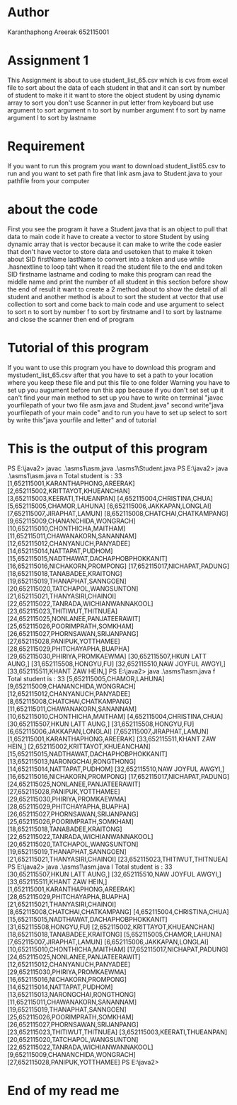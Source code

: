 # Author
Karanthaphong Areerak 652115001
# Assignment 1 
This Assignment is about to use student_list_65.csv which is cvs from excel file to sort about the data of each student in that and it can sort by number of student to make it it want to store the object student by using dynamic array to sort you don't use Scanner in put letter from keyboard but use argument to sort argument n to sort by number argument f to sort by name argument l to sort by lastname
# Requirement
If you want to run this program you want to download student_list65.csv to run and you want to set path fire that link asm.java to Student.java to your pathfile from your computer
# about the code 
First you see the program it have a Student.java that is an object to pull that data to main code it have to create a vector to store Student by using dynamic array  that is vector because it can make to write the code easier that don't have vector to store data and usetoken that to make it token about SID firstName lastName to convert into a token and use while .hasnextline to loop taht when it read the student file to the end and token SID firstname lastname and coding to make this program can read the middle name and print the number of all student in this section before show the end of result it want to  create a 2 method about to show the detail of all student and another method is about to sort the student at vector that use collection to sort and come back to main code and use argument to select to sort n to sort by number f to sort by firstname and l to sort by lastname and close the scanner then end of program
# Tutorial of this program 
If you want to use this program you have to download this program and mystudent_list_65.csv after that you have to set a path to your location where you keep these file and put this file to one folder  Warning you have to set up you augument before run this app because if you don't set set up it can't find your main method to set up you have to write on terminal "javac yourfilepath of your two file asm.java and Student.java" second write"java yourfilepath of your main code" and to run you have to set up select to sort by write this"java yourfile and letter" and of tutorial
# This is the output of this program 
PS E:\java2> javac .\asms1\asm.java .\asms1\Student.java
PS E:\java2> java .\asms1\asm.java n
Total student is : 33
[1,652115001,KARANTHAPHONG,AREERAK]        
[2,652115002,KRITTAYOT,KHUEANCHAN]
[3,652115003,KEERATI,THUEANPAN]
[4,652115004,CHRISTINA,CHUA]
[5,652115005,CHAMOR,LAHUNA]
[6,652115006,JAKKAPAN,LONGLAI]
[7,652115007,JIRAPHAT,LAMUN]
[8,652115008,CHATCHAI,CHATKAMPANG]
[9,652115009,CHANANCHIDA,WONGRACH]
[10,652115010,CHONTHICHA,MAITHAM]
[11,652115011,CHAWANAKORN,SANANNAM]        
[12,652115012,CHANYANUCH,PANYADEE]
[14,652115014,NATTAPAT,PUDHOM]
[15,652115015,NADTHAWAT,DACHAPHOBPHOKKANIT]
[16,652115016,NICHAKORN,PROMPONG]
[17,652115017,NICHAPAT,PADUNG]
[18,652115018,TANABADEE,KRAITONG]
[19,652115019,THANAPHAT,SANNGOEN]
[20,652115020,TATCHAPOL,WANGSUNTON]
[21,652115021,THANYASIRI,CHAINOI]
[22,652115022,TANRADA,WICHIANWANNAKOOL]
[23,652115023,THITIWUT,THITNUEA]
[24,652115025,NONLANEE,PANJATEERAWIT]
[25,652115026,POORIMPRATH,SOMKHAM]
[26,652115027,PHORNSAWAN,SRIJANPANG]
[27,652115028,PANIPUK,YOTTHAMEE]
[28,652115029,PHITCHAYAPHA,BUAPHA]
[29,652115030,PHIRIYA,PROMKAEWMA]
[30,652115507,HKUN LATT AUNG,]
[31,652115508,HONGYU,FU]
[32,652115510,NAW JOYFUL AWGYI,]
[33,652115511,KHANT ZAW HEIN,]
PS E:\java2> java .\asms1\asm.java f
Total student is : 33
[5,652115005,CHAMOR,LAHUNA]
[9,652115009,CHANANCHIDA,WONGRACH]
[12,652115012,CHANYANUCH,PANYADEE]
[8,652115008,CHATCHAI,CHATKAMPANG]
[11,652115011,CHAWANAKORN,SANANNAM]
[10,652115010,CHONTHICHA,MAITHAM]
[4,652115004,CHRISTINA,CHUA]
[30,652115507,HKUN LATT AUNG,]
[31,652115508,HONGYU,FU]
[6,652115006,JAKKAPAN,LONGLAI]
[7,652115007,JIRAPHAT,LAMUN]
[1,652115001,KARANTHAPHONG,AREERAK]
[33,652115511,KHANT ZAW HEIN,]
[2,652115002,KRITTAYOT,KHUEANCHAN]
[15,652115015,NADTHAWAT,DACHAPHOBPHOKKANIT]
[13,652115013,NARONGCHAI,RONGTHONG]
[14,652115014,NATTAPAT,PUDHOM]
[32,652115510,NAW JOYFUL AWGYI,]
[16,652115016,NICHAKORN,PROMPONG]
[17,652115017,NICHAPAT,PADUNG]
[24,652115025,NONLANEE,PANJATEERAWIT]
[27,652115028,PANIPUK,YOTTHAMEE]
[29,652115030,PHIRIYA,PROMKAEWMA]
[28,652115029,PHITCHAYAPHA,BUAPHA]
[26,652115027,PHORNSAWAN,SRIJANPANG]
[25,652115026,POORIMPRATH,SOMKHAM]
[18,652115018,TANABADEE,KRAITONG]
[22,652115022,TANRADA,WICHIANWANNAKOOL]
[20,652115020,TATCHAPOL,WANGSUNTON]
[19,652115019,THANAPHAT,SANNGOEN]
[21,652115021,THANYASIRI,CHAINOI]
[23,652115023,THITIWUT,THITNUEA]
PS E:\java2> java .\asms1\asm.java l
Total student is : 33
[30,652115507,HKUN LATT AUNG,]
[32,652115510,NAW JOYFUL AWGYI,]
[33,652115511,KHANT ZAW HEIN,]
[1,652115001,KARANTHAPHONG,AREERAK]
[28,652115029,PHITCHAYAPHA,BUAPHA]
[21,652115021,THANYASIRI,CHAINOI]
[8,652115008,CHATCHAI,CHATKAMPANG]
[4,652115004,CHRISTINA,CHUA]
[15,652115015,NADTHAWAT,DACHAPHOBPHOKKANIT]
[31,652115508,HONGYU,FU]
[2,652115002,KRITTAYOT,KHUEANCHAN]
[18,652115018,TANABADEE,KRAITONG]
[5,652115005,CHAMOR,LAHUNA]
[7,652115007,JIRAPHAT,LAMUN]
[6,652115006,JAKKAPAN,LONGLAI]
[10,652115010,CHONTHICHA,MAITHAM]
[17,652115017,NICHAPAT,PADUNG]
[24,652115025,NONLANEE,PANJATEERAWIT]
[12,652115012,CHANYANUCH,PANYADEE]
[29,652115030,PHIRIYA,PROMKAEWMA]
[16,652115016,NICHAKORN,PROMPONG]
[14,652115014,NATTAPAT,PUDHOM]
[13,652115013,NARONGCHAI,RONGTHONG]
[11,652115011,CHAWANAKORN,SANANNAM]
[19,652115019,THANAPHAT,SANNGOEN]
[25,652115026,POORIMPRATH,SOMKHAM]
[26,652115027,PHORNSAWAN,SRIJANPANG]
[23,652115023,THITIWUT,THITNUEA]
[3,652115003,KEERATI,THUEANPAN]
[20,652115020,TATCHAPOL,WANGSUNTON]
[22,652115022,TANRADA,WICHIANWANNAKOOL]
[9,652115009,CHANANCHIDA,WONGRACH]
[27,652115028,PANIPUK,YOTTHAMEE]
PS E:\java2> 
# End of my read me
